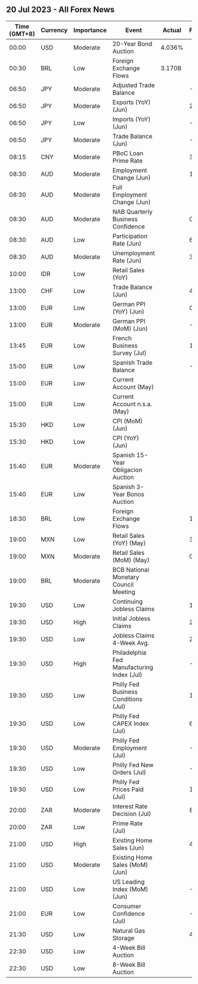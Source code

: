 ## 20 Jul 2023 - All Forex News
| Time (GMT+8) | Currency | Importance | Event | Actual | Forecast | Previous |
|------|----------|------------|-------|--------|----------|----------|
| 00:00 | USD | Moderate | 20-Year Bond Auction | 4.036% |  | 4.010% |
| 00:30 | BRL | Low | Foreign Exchange Flows | 3.170B |  | 0.706B |
| 06:50 | JPY | Moderate | Adjusted Trade Balance |  | -0.90T | -0.78T |
| 06:50 | JPY | Moderate | Exports (YoY) (Jun) |  | 2.2% | 0.6% |
| 06:50 | JPY | Low | Imports (YoY) (Jun) |  | -11.3% | -9.9% |
| 06:50 | JPY | Moderate | Trade Balance (Jun) |  | -46.7B | -1,372.5B |
| 08:15 | CNY | Moderate | PBoC Loan Prime Rate |  | 3.55% | 3.55% |
| 08:30 | AUD | Moderate | Employment Change (Jun) |  | 17.0K | 75.9K |
| 08:30 | AUD | Moderate | Full Employment Change (Jun) |  |  | 61.7K |
| 08:30 | AUD | Moderate | NAB Quarterly Business Confidence |  | 0 | -4 |
| 08:30 | AUD | Low | Participation Rate (Jun) |  | 66.9% | 66.9% |
| 08:30 | AUD | Moderate | Unemployment Rate (Jun) |  | 3.6% | 3.6% |
| 10:00 | IDR | Low | Retail Sales (YoY) |  |  | -4.5% |
| 13:00 | CHF | Low | Trade Balance (Jun) |  | 4.031B | 5.479B |
| 13:00 | EUR | Low | German PPI (YoY) (Jun) |  | 0.0% | 1.0% |
| 13:00 | EUR | Moderate | German PPI (MoM) (Jun) |  | -0.4% | -1.4% |
| 13:45 | EUR | Low | French Business Survey (Jul) |  | 100 | 101 |
| 15:00 | EUR | Low | Spanish Trade Balance |  | -6.99B | -4.38B |
| 15:00 | EUR | Low | Current Account (May) |  |  | 4.0B |
| 15:00 | EUR | Low | Current Account n.s.a. (May) |  |  | 4.2B |
| 15:30 | HKD | Low | CPI (MoM) (Jun) |  |  | -0.30% |
| 15:30 | HKD | Low | CPI (YoY) (Jun) |  |  | 2.00% |
| 15:40 | EUR | Moderate | Spanish 15-Year Obligacion Auction |  |  | 3.842% |
| 15:40 | EUR | Low | Spanish 3-Year Bonos Auction |  |  | 3.246% |
| 18:30 | BRL | Low | Foreign Exchange Flows |  | 1.948B | 0.706B |
| 19:00 | MXN | Low | Retail Sales (YoY) (May) |  | 3.5% | 3.8% |
| 19:00 | MXN | Moderate | Retail Sales (MoM) (May) |  | 0.3% | 1.5% |
| 19:00 | BRL | Moderate | BCB National Monetary Council Meeting |  |  |  |
| 19:30 | USD | Low | Continuing Jobless Claims |  | 1,730K | 1,729K |
| 19:30 | USD | High | Initial Jobless Claims |  | 242K | 237K |
| 19:30 | USD | Low | Jobless Claims 4-Week Avg. |  | 250.01K | 246.75K |
| 19:30 | USD | High | Philadelphia Fed Manufacturing Index (Jul) |  | -10.4 | -13.7 |
| 19:30 | USD | Low | Philly Fed Business Conditions (Jul) |  | 10.0 | 12.7 |
| 19:30 | USD | Low | Philly Fed CAPEX Index (Jul) |  | 6.20 | 9.90 |
| 19:30 | USD | Moderate | Philly Fed Employment (Jul) |  | -4.5 | -0.4 |
| 19:30 | USD | Low | Philly Fed New Orders (Jul) |  | -10.0 | -11.0 |
| 19:30 | USD | Low | Philly Fed Prices Paid (Jul) |  | 10.70 | 10.50 |
| 20:00 | ZAR | Moderate | Interest Rate Decision (Jul) |  | 8.25% | 8.25% |
| 20:00 | ZAR | Low | Prime Rate (Jul) |  |  | 11.80% |
| 21:00 | USD | High | Existing Home Sales (Jun) |  | 4.21M | 4.30M |
| 21:00 | USD | Moderate | Existing Home Sales (MoM) (Jun) |  |  | 0.2% |
| 21:00 | USD | Low | US Leading Index (MoM) (Jun) |  | -0.6% | -0.7% |
| 21:00 | EUR | Low | Consumer Confidence (Jul) |  | -16.0 | -16.1 |
| 21:30 | USD | Low | Natural Gas Storage |  | 40B | 49B |
| 22:30 | USD | Low | 4-Week Bill Auction |  |  | 5.210% |
| 22:30 | USD | Low | 8-Week Bill Auction |  |  | 5.230% |
